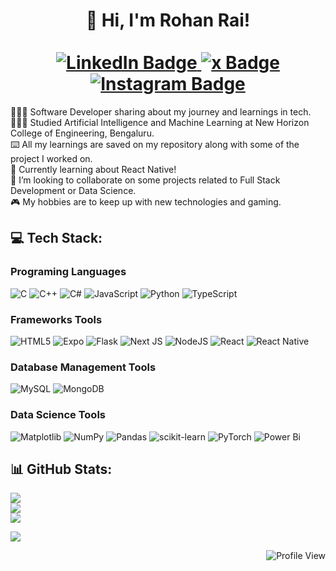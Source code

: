 <div id="header" align="center">
  <h1>
    <!-- 
    <img src="https://media.giphy.com/media/JqmupuTVZYaQX5s094/giphy.gif?cid=790b7611jl0k6qf8wqwqxqddlrjbecady6rp37q6hla253jw&ep=v1_gifs_search&rid=giphy.gif&ct=g" width="100"/><br>
    -->
    👋 Hi, I'm Rohan Rai!<br><br>
    <div id="badges">
      <a href="https://linkedin.com/in/rohxnrai">
        <img src="https://img.shields.io/badge/LinkedIn-blue?logo=linkedin&logoColor=white&style=for-the-badge" alt="LinkedIn Badge"/>
      </a>
      <a href="https://x.com/rohxnrai">
        <img src="https://img.shields.io/badge/X-black?style=for-the-badge&logo=X&logoColor=white" alt="x Badge"/>
      </a>
      <a href="https://instagram.com/rohxn_rai">
        <img src="https://img.shields.io/badge/Instagram-%23E4405F.svg?style=for-the-badge&logo=Instagram&logoColor=white" alt="Instagram Badge"/>
      </a>
    </div>
  </h1>
</div>


👩🏻‍💻 Software Developer sharing about my journey and learnings in tech.<br>
👩🏻‍🎓 Studied Artificial Intelligence and Machine Learning at New Horizon College of Engineering, Bengaluru.<br>
⌨️ All my learnings are saved on my repository along with some of the project I worked on.<br>
🌱 Currently learning about React Native!<br>
💭 I’m looking to collaborate on some projects related to Full Stack Development or Data Science.<br>
🎮 My hobbies are to keep up with new technologies and gaming.


<h2>💻 Tech Stack:</h2>
<h3>Programing Languages</h3>

![C](https://img.shields.io/badge/c-%2300599C.svg?style=for-the-badge&logo=c&logoColor=white) 
![C++](https://img.shields.io/badge/c++-%2300599C.svg?style=for-the-badge&logo=c%2B%2B&logoColor=white) 
![C#](https://img.shields.io/badge/c%23-%23239120.svg?style=for-the-badge&logo=csharp&logoColor=white) 
![JavaScript](https://img.shields.io/badge/javascript-%23323330.svg?style=for-the-badge&logo=javascript&logoColor=%23F7DF1E) 
![Python](https://img.shields.io/badge/python-3670A0?style=for-the-badge&logo=python&logoColor=ffdd54) 
![TypeScript](https://img.shields.io/badge/typescript-%23007ACC.svg?style=for-the-badge&logo=typescript&logoColor=white) <br>
<h3>Frameworks Tools</h3>

![HTML5](https://img.shields.io/badge/html5-%23E34F26.svg?style=for-the-badge&logo=html5&logoColor=white) 
![Expo](https://img.shields.io/badge/expo-1C1E24?style=for-the-badge&logo=expo&logoColor=#D04A37) 
![Flask](https://img.shields.io/badge/flask-%23000.svg?style=for-the-badge&logo=flask&logoColor=white) 
![Next JS](https://img.shields.io/badge/Next-black?style=for-the-badge&logo=next.js&logoColor=white) 
![NodeJS](https://img.shields.io/badge/node.js-6DA55F?style=for-the-badge&logo=node.js&logoColor=white) 
![React](https://img.shields.io/badge/react-%2320232a.svg?style=for-the-badge&logo=react&logoColor=%2361DAFB) 
![React Native](https://img.shields.io/badge/react_native-%2320232a.svg?style=for-the-badge&logo=react&logoColor=%2361DAFB) <br>
<h3>Database Management Tools</h3>

![MySQL](https://img.shields.io/badge/mysql-4479A1.svg?style=for-the-badge&logo=mysql&logoColor=white) 
![MongoDB](https://img.shields.io/badge/MongoDB-%234ea94b.svg?style=for-the-badge&logo=mongodb&logoColor=white) <br>
<h3>Data Science Tools</h3>

![Matplotlib](https://img.shields.io/badge/Matplotlib-%23ffffff.svg?style=for-the-badge&logo=Matplotlib&logoColor=black) 
![NumPy](https://img.shields.io/badge/numpy-%23013243.svg?style=for-the-badge&logo=numpy&logoColor=white) 
![Pandas](https://img.shields.io/badge/pandas-%23150458.svg?style=for-the-badge&logo=pandas&logoColor=white) 
![scikit-learn](https://img.shields.io/badge/scikit--learn-%23F7931E.svg?style=for-the-badge&logo=scikit-learn&logoColor=white) 
![PyTorch](https://img.shields.io/badge/PyTorch-%23EE4C2C.svg?style=for-the-badge&logo=PyTorch&logoColor=white) 
![Power Bi](https://img.shields.io/badge/power_bi-F2C811?style=for-the-badge&logo=powerbi&logoColor=black)

<div id="github-stats">
  
## 📊 GitHub Stats:
![](https://github-readme-stats.vercel.app/api?username=rohxn-rai&theme=dark&hide_border=false&include_all_commits=false&count_private=false) <br>
![](https://github-readme-streak-stats.herokuapp.com/?user=rohxn-rai&theme=dark&hide_border=false) <br>
![](https://github-readme-stats.vercel.app/api/top-langs/?username=rohxn-rai&theme=dark&hide_border=false&include_all_commits=false&count_private=false&layout=compact) <br>

</div>

![](https://quotes-github-readme.vercel.app/api?type=horizontal&theme=radical)

<div id="profile-view" align="right">
  <img src="https://visitcount.itsvg.in/api?id=rohxn-rai&icon=10&color=13)](https://visitcount.itsvg.in" alt="Profile View" />
</div>
